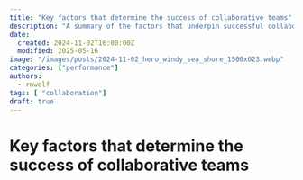 ```yaml
---
title: "Key factors that determine the success of collaborative teams"
description: "A summary of the factors that underpin successful collaborative teams based on the keynote of Margaret Heffernan’s keynote"
date:
  created: 2024-11-02T16:00:00Z
  modified: 2025-05-16
image: "/images/posts/2024-11-02_hero_windy_sea_shore_1500x623.webp"
categories: ["performance"]
authors:
  - rnwolf
tags: [ "collaboration"]
draft: true
---
```


# Key factors that determine the success of collaborative teams

<!-- more -->